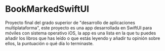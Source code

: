 # BookMarkedSwiftUI
Proyecto final del grado superior de "desarrollo de aplicaciones multiplataforma", este proyecto es una app desarrollada en SwiftUI para móviles con sistema operativo iOS, la app es una lista en la que tu puedes añadir los libros que has leído o que estás leyendo y añadir tu opinión sobre ellos, la puntuación o qué día lo terminaste. 
